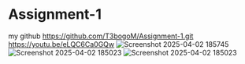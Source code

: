 # Assignment-1














my github https://github.com/T3bogoM/Assignment-1.git
https://youtu.be/eLQC6Ca0GQw
![Screenshot 2025-04-02 185745](https://github.com/user-attachments/assets/3acfaf64-ca7e-46f2-87a0-acea2fba78b4)
![Screenshot 2025-04-02 185023](https://github.com/user-attachments/assets/236de6bd-d8a4-4746-821b-62bb4ab1a5ba)
![Screenshot 2025-04-02 185023](https://github.com/user-attachments/assets/9f0d00f0-ffbb-4cd5-8411-ae80890f2138)
